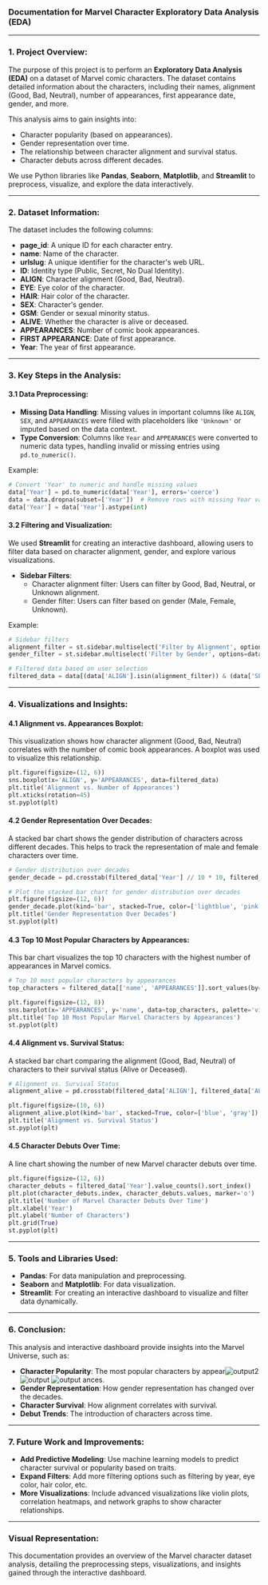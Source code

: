 ### **Documentation for Marvel Character Exploratory Data Analysis (EDA)**

---

### **1. Project Overview:**

The purpose of this project is to perform an **Exploratory Data Analysis (EDA)** on a dataset of Marvel comic characters. The dataset contains detailed information about the characters, including their names, alignment (Good, Bad, Neutral), number of appearances, first appearance date, gender, and more.

This analysis aims to gain insights into:
- Character popularity (based on appearances).
- Gender representation over time.
- The relationship between character alignment and survival status.
- Character debuts across different decades.
  
We use Python libraries like **Pandas**, **Seaborn**, **Matplotlib**, and **Streamlit** to preprocess, visualize, and explore the data interactively.

---

### **2. Dataset Information:**

The dataset includes the following columns:
- **page_id**: A unique ID for each character entry.
- **name**: Name of the character.
- **urlslug**: A unique identifier for the character's web URL.
- **ID**: Identity type (Public, Secret, No Dual Identity).
- **ALIGN**: Character alignment (Good, Bad, Neutral).
- **EYE**: Eye color of the character.
- **HAIR**: Hair color of the character.
- **SEX**: Character's gender.
- **GSM**: Gender or sexual minority status.
- **ALIVE**: Whether the character is alive or deceased.
- **APPEARANCES**: Number of comic book appearances.
- **FIRST APPEARANCE**: Date of first appearance.
- **Year**: The year of first appearance.

---

### **3. Key Steps in the Analysis:**

#### **3.1 Data Preprocessing:**

- **Missing Data Handling**: Missing values in important columns like `ALIGN`, `SEX`, and `APPEARANCES` were filled with placeholders like `'Unknown'` or imputed based on the data context.
- **Type Conversion**: Columns like `Year` and `APPEARANCES` were converted to numeric data types, handling invalid or missing entries using `pd.to_numeric()`.

Example:
```python
# Convert 'Year' to numeric and handle missing values
data['Year'] = pd.to_numeric(data['Year'], errors='coerce')
data = data.dropna(subset=['Year'])  # Remove rows with missing Year values
data['Year'] = data['Year'].astype(int)
```

#### **3.2 Filtering and Visualization**:

We used **Streamlit** for creating an interactive dashboard, allowing users to filter data based on character alignment, gender, and explore various visualizations.

- **Sidebar Filters**:
  - Character alignment filter: Users can filter by Good, Bad, Neutral, or Unknown alignment.
  - Gender filter: Users can filter based on gender (Male, Female, Unknown).
  
Example:
```python
# Sidebar filters
alignment_filter = st.sidebar.multiselect('Filter by Alignment', options=data['ALIGN'].unique(), default=data['ALIGN'].unique())
gender_filter = st.sidebar.multiselect('Filter by Gender', options=data['SEX'].unique(), default=data['SEX'].unique())

# Filtered data based on user selection
filtered_data = data[(data['ALIGN'].isin(alignment_filter)) & (data['SEX'].isin(gender_filter))]
```

---

### **4. Visualizations and Insights:**

#### **4.1 Alignment vs. Appearances Boxplot:**
This visualization shows how character alignment (Good, Bad, Neutral) correlates with the number of comic book appearances. A boxplot was used to visualize this relationship.

```python
plt.figure(figsize=(12, 6))
sns.boxplot(x='ALIGN', y='APPEARANCES', data=filtered_data)
plt.title('Alignment vs. Number of Appearances')
plt.xticks(rotation=45)
st.pyplot(plt)
```

#### **4.2 Gender Representation Over Decades:**
A stacked bar chart shows the gender distribution of characters across different decades. This helps to track the representation of male and female characters over time.

```python
# Gender distribution over decades
gender_decade = pd.crosstab(filtered_data['Year'] // 10 * 10, filtered_data['SEX'])

# Plot the stacked bar chart for gender distribution over decades
plt.figure(figsize=(12, 6))
gender_decade.plot(kind='bar', stacked=True, color=['lightblue', 'pink', 'purple'])
plt.title('Gender Representation Over Decades')
st.pyplot(plt)
```

#### **4.3 Top 10 Most Popular Characters by Appearances:**
This bar chart visualizes the top 10 characters with the highest number of appearances in Marvel comics.

```python
# Top 10 most popular characters by appearances
top_characters = filtered_data[['name', 'APPEARANCES']].sort_values(by='APPEARANCES', ascending=False).head(10)

plt.figure(figsize=(12, 8))
sns.barplot(x='APPEARANCES', y='name', data=top_characters, palette='viridis')
plt.title('Top 10 Most Popular Marvel Characters by Appearances')
st.pyplot(plt)
```

#### **4.4 Alignment vs. Survival Status:**
A stacked bar chart comparing the alignment (Good, Bad, Neutral) of characters to their survival status (Alive or Deceased).

```python
# Alignment vs. Survival Status
alignment_alive = pd.crosstab(filtered_data['ALIGN'], filtered_data['ALIVE'])

plt.figure(figsize=(10, 6))
alignment_alive.plot(kind='bar', stacked=True, color=['blue', 'gray'])
plt.title('Alignment vs. Survival Status')
st.pyplot(plt)
```

#### **4.5 Character Debuts Over Time:**
A line chart showing the number of new Marvel character debuts over time.

```python
plt.figure(figsize=(12, 6))
character_debuts = filtered_data['Year'].value_counts().sort_index()
plt.plot(character_debuts.index, character_debuts.values, marker='o')
plt.title('Number of Marvel Character Debuts Over Time')
plt.xlabel('Year')
plt.ylabel('Number of Characters')
plt.grid(True)
st.pyplot(plt)
```

---

### **5. Tools and Libraries Used:**

- **Pandas**: For data manipulation and preprocessing.
- **Seaborn** and **Matplotlib**: For data visualization.
- **Streamlit**: For creating an interactive dashboard to visualize and filter data dynamically.

---

### **6. Conclusion:**

This analysis and interactive dashboard provide insights into the Marvel Universe, such as:
- **Character Popularity**: The most popular characters by appear![output2](https://github.com/user-attachments/assets/93bf78ba-399e-4911-a1b3-94db7831672d)
![output](https://github.com/user-attachments/assets/1bfcba8e-b9cd-4b34-a1ff-c335c2044d19)
![output](https://github.com/user-attachments/assets/3179ca16-9bbd-4106-a1be-53bbe6dff3cc)
ances.
- **Gender Representation**: How gender representation has changed over the decades.
- **Character Survival**: How alignment correlates with survival.
- **Debut Trends**: The introduction of characters across time.

---

### **7. Future Work and Improvements:**

- **Add Predictive Modeling**: Use machine learning models to predict character survival or popularity based on traits.
- **Expand Filters**: Add more filtering options such as filtering by year, eye color, hair color, etc.
- **More Visualizations**: Include advanced visualizations like violin plots, correlation heatmaps, and network graphs to show character relationships.
  
--- 
### **Visual Representation:**


This documentation provides an overview of the Marvel character dataset analysis, detailing the preprocessing steps, visualizations, and insights gained through the interactive dashboard.
